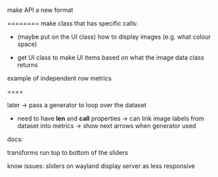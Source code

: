 make API a new format


========
make class that has specific calls:
  - (maybe put on the UI class) how to display images (e.g. what colour space)


 - get UI class to make UI items based on what the image data class returns

example of independent row metrics

====

later
-> pass a generator to loop over the dataset
  - need to have __len__ and __call__ properties
-> can link image labels from dataset into metrics
-> show next arrows when generator used






docs:

transforms run top to bottom of the sliders

know issues:
   sliders on wayland display server as less responsive
